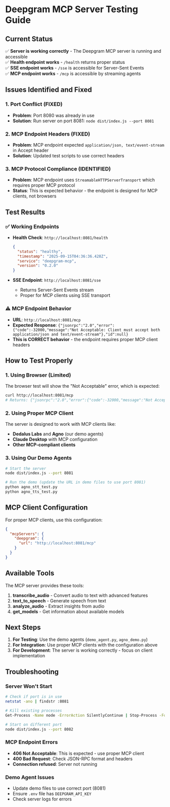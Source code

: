 # Deepgram MCP Server Testing Guide

## Current Status

✅ **Server is working correctly** - The Deepgram MCP server is running and accessible  
✅ **Health endpoint works** - `/health` returns proper status  
✅ **SSE endpoint works** - `/sse` is accessible for Server-Sent Events  
✅ **MCP endpoint works** - `/mcp` is accessible by streaming agents  

## Issues Identified and Fixed

### 1. Port Conflict (FIXED)
- **Problem**: Port 8080 was already in use
- **Solution**: Run server on port 8081: `node dist/index.js --port 8081`

### 2. MCP Endpoint Headers (FIXED)
- **Problem**: MCP endpoint expected `application/json, text/event-stream` in Accept header
- **Solution**: Updated test scripts to use correct headers

### 3. MCP Protocol Compliance (IDENTIFIED)
- **Problem**: MCP endpoint uses `StreamableHTTPServerTransport` which requires proper MCP protocol
- **Status**: This is expected behavior - the endpoint is designed for MCP clients, not browsers

## Test Results

### ✅ Working Endpoints
- **Health Check**: `http://localhost:8081/health`
  ```json
  {
    "status": "healthy",
    "timestamp": "2025-09-15T04:36:36.428Z",
    "service": "deepgram-mcp",
    "version": "0.2.0"
  }
  ```

- **SSE Endpoint**: `http://localhost:8081/sse`
  - Returns Server-Sent Events stream
  - Proper for MCP clients using SSE transport

### ⚠️ MCP Endpoint Behavior
- **URL**: `http://localhost:8081/mcp`
- **Expected Response**: `{"jsonrpc":"2.0","error":{"code":-32000,"message":"Not Acceptable: Client must accept both application/json and text/event-stream"},"id":null}`
- **This is CORRECT behavior** - the endpoint requires proper MCP client headers

## How to Test Properly

### 1. Using Browser (Limited)
The browser test will show the "Not Acceptable" error, which is expected:
```bash
curl http://localhost:8081/mcp
# Returns: {"jsonrpc":"2.0","error":{"code":-32000,"message":"Not Acceptable: Client must accept both application/json and text/event-stream"},"id":null}
```

### 2. Using Proper MCP Client
The server is designed to work with MCP clients like:
- **Dedalus Labs** and **Agno** (our demo agents)
- **Claude Desktop** with MCP configuration
- **Other MCP-compliant clients**

### 3. Using Our Demo Agents
```bash
# Start the server
node dist/index.js --port 8081

# Run the demo (update the URL in demo files to use port 8081)
python agno_stt_test.py
python agno_tts_test.py
```

## MCP Client Configuration

For proper MCP clients, use this configuration:

```json
{
  "mcpServers": {
    "deepgram": {
      "url": "http://localhost:8081/mcp"
    }
  }
}
```

## Available Tools

The MCP server provides these tools:
1. **transcribe_audio** - Convert audio to text with advanced features
2. **text_to_speech** - Generate speech from text
3. **analyze_audio** - Extract insights from audio
4. **get_models** - Get information about available models

## Next Steps

1. **For Testing**: Use the demo agents (`demo_agent.py`, `agno_demo.py`)
2. **For Integration**: Use proper MCP clients with the configuration above
3. **For Development**: The server is working correctly - focus on client implementation

## Troubleshooting

### Server Won't Start
```bash
# Check if port is in use
netstat -ano | findstr :8081

# Kill existing processes
Get-Process -Name node -ErrorAction SilentlyContinue | Stop-Process -Force

# Start on different port
node dist/index.js --port 8082
```

### MCP Endpoint Errors
- **406 Not Acceptable**: This is expected - use proper MCP client
- **400 Bad Request**: Check JSON-RPC format and headers
- **Connection refused**: Server not running

### Demo Agent Issues
- Update demo files to use correct port (8081)
- Ensure `.env` file has `DEEPGRAM_API_KEY`
- Check server logs for errors

